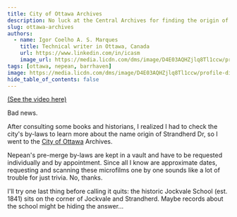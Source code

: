 ```yaml
---
title: City of Ottawa Archives
description: No luck at the Central Archives for finding the origin of the Strandherd name.
slug: ottawa-archives
authors:
  - name: Igor Coelho A. S. Marques
    title: Technical writer in Ottawa, Canada 
    url: https://www.linkedin.com/in/icasm
    image_url: https://media.licdn.com/dms/image/D4E03AQHZjlq8Tl1ccw/profile-displayphoto-shrink_800_800/0/1705677142126?e=1713398400&v=beta&t=_mzrYXwTu2_-a-Tt-0HKC4utBw9RU3UE5tcg-3wN-gA
tags: [ottawa, nepean, barrhaven]
image: https://media.licdn.com/dms/image/D4E03AQHZjlq8Tl1ccw/profile-displayphoto-shrink_800_800/0/1705677142126?e=1713398400&v=beta&t=_mzrYXwTu2_-a-Tt-0HKC4utBw9RU3UE5tcg-3wN-gA
hide_table_of_contents: false
---
```


[(See the video here)](https://www.linkedin.com/posts/icasm_ottawa-nepean-barrhaven-activity-7168287655154151424-ak9l?utm_source=share&utm_medium=member_desktop)

Bad news. 

After consulting some books and historians, I realized I had to check the city's by-laws to learn more about the name origin of Strandherd Dr, so I went to the [City of Ottawa](https://www.linkedin.com/company/city-of-ottawa) Archives.

Nepean's pre-merge by-laws are kept in a vault and have to be requested individually and by appointment. Since all I know are approximate dates, requesting and scanning these microfilms one by one sounds like a lot of trouble for just trivia. No, thanks.

I'll try one last thing before calling it quits: the historic Jockvale School (est. 1841) sits on the corner of Jockvale and Strandherd. Maybe records about the school might be hiding the answer...

